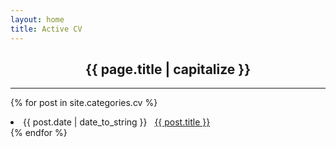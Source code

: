 ```yaml
---
layout: home
title: Active CV
---
```

<center><h2> <strong> {{ page.title | capitalize }} </strong></h2> </center><hr>

{% for post in site.categories.cv %}
 <li>   <span>{{ post.date | date_to_string }}</span>
              &nbsp; <a href="{{ post.url }}"> {{ post.title }}</a>
 </li>
{% endfor %}
